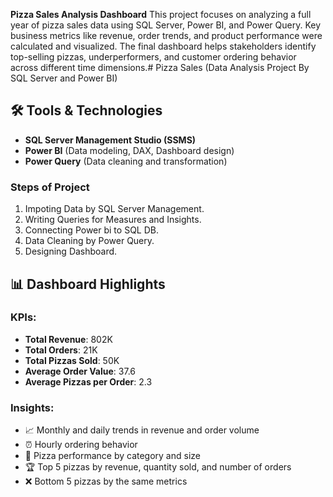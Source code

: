 **Pizza Sales Analysis Dashboard** 
This project focuses on analyzing a full year of pizza sales data using SQL Server, Power BI, and Power Query. Key business metrics like revenue, order trends, and product performance were calculated and visualized. The final dashboard helps stakeholders identify top-selling pizzas, underperformers, and customer ordering behavior across different time dimensions.# Pizza Sales (Data Analysis Project By SQL Server and Power BI)

## 🛠️ Tools & Technologies

- **SQL Server Management Studio (SSMS)**  
- **Power BI** (Data modeling, DAX, Dashboard design)  
- **Power Query** (Data cleaning and transformation)

### Steps of Project
1. Impoting Data by SQL Server Management.
3. Writing Queries for Measures and Insights.
4. Connecting Power bi to SQL DB.
5. Data Cleaning by Power Query.
7. Designing Dashboard.

## 📊 Dashboard Highlights

### KPIs:
- **Total Revenue**: 802K  
- **Total Orders**: 21K  
- **Total Pizzas Sold**: 50K  
- **Average Order Value**: 37.6  
- **Average Pizzas per Order**: 2.3

### Insights:
- 📈 Monthly and daily trends in revenue and order volume  
- ⏰ Hourly ordering behavior  
- 🍕 Pizza performance by category and size  
- 🏆 Top 5 pizzas by revenue, quantity sold, and number of orders  
- ❌ Bottom 5 pizzas by the same metrics

  

